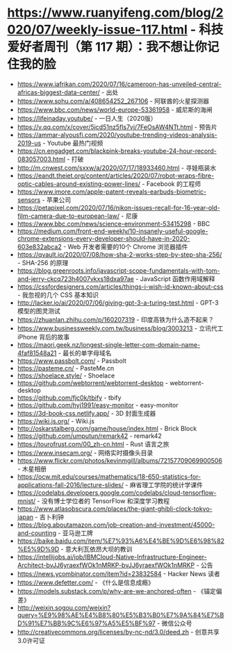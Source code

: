 # https://www.ruanyifeng.com/blog/2020/07/weekly-issue-117.html - 科技爱好者周刊（第 117 期）：我不想让你记住我的脸

- https://www.iafrikan.com/2020/07/16/cameroon-has-unveiled-central-africas-biggest-data-center/ - 出处
- https://www.sohu.com/a/408654252_267106 - 阿联酋的火星探测器
- https://www.bbc.com/news/world-europe-53361958 - 威尼斯的海闸
- https://lifeinaday.youtube/ - 一日人生（2020版）
- https://v.qq.com/x/cover/5jcd51nz5fls7vj/7FeOsAW4NTt.html - 预告片
- https://ammar-alyousfi.com/2020/youtube-trending-videos-analysis-2019-us - Youtube 最热门视频
- https://cn.engadget.com/blackpink-breaks-youtube-24-hour-record-083057003.html - 打破
- http://m.cnwest.com/sxxw/a/2020/07/17/18933460.html - 寻娃瓶装水
- https://eandt.theiet.org/content/articles/2020/07/robot-wraps-fibre-optic-cables-around-existing-power-lines/ - Facebook 的工程师
- https://www.imore.com/apple-patent-reveals-earbuds-biometric-sensors - 苹果公司
- https://petapixel.com/2020/07/16/nikon-issues-recall-for-16-year-old-film-camera-due-to-european-law/ - 尼康
- https://www.bbc.com/news/science-environment-53415298 - BBC
- https://medium.com/front-end-weekly/10-insanely-useful-google-chrome-extensions-every-developer-should-have-in-2020-603e832abca2 - Web 开发者需要的10个 Chrome 浏览器插件
- https://qvault.io/2020/07/08/how-sha-2-works-step-by-step-sha-256/ - SHA-256 的原理
- https://blog.greenroots.info/javascript-scope-fundamentals-with-tom-and-jerry-ckcq723h4007vkxs18dxa97ae - JavaScript 函数作用域解释
- https://cssfordesigners.com/articles/things-i-wish-id-known-about-css - 我忽视的几个 CSS 基本知识
- http://lacker.io/ai/2020/07/06/giving-gpt-3-a-turing-test.html - GPT-3 模型的图灵测试
- https://zhuanlan.zhihu.com/p/160207319 - 印度高铁为什么造不起来？
- https://www.businessweekly.com.tw/business/blog/3003213 - 立讯代工 iPhone 背后的故事
- https://maori.geek.nz/longest-single-letter-com-domain-name-4faf81548a21 - 最长的单字母域名
- https://www.passbolt.com/ - Passbolt
- https://pasteme.cn/ - PasteMe.cn
- https://shoelace.style/ - Shoelace
- https://github.com/webtorrent/webtorrent-desktop - webtorrent-desktop
- https://github.com/fjc0k/tbify - tbify
- https://github.com/hyj1991/easy-monitor - easy-monitor
- https://3d-book-css.netlify.app/ - 3D 封面生成器
- https://wiki.js.org/ - Wiki.js
- http://oskarstalberg.com/game/house/index.html - Brick Block
- https://github.com/umputun/remark42 - remark42
- https://tourofrust.com/00_zh-cn.html - Rust 语言之旅
- https://www.insecam.org/ - 网络实时摄像头目录
- https://www.flickr.com/photos/kevinmgill/albums/72157709069900506 - 木星相册
- https://ocw.mit.edu/courses/mathematics/18-650-statistics-for-applications-fall-2016/lecture-slides/ - 麻省理工学院的统计学课件
- https://codelabs.developers.google.com/codelabs/cloud-tensorflow-mnist/ - 没有博士学位者的 TensorFlow 和深度学习教程
- https://www.atlasobscura.com/places/the-giant-ghibli-clock-tokyo-japan - 吉卜利钟
- https://blog.aboutamazon.com/job-creation-and-investment/45000-and-counting - 亚马逊工牌
- https://baike.baidu.com/item/%E7%93%A6%E4%BE%9D%E6%98%82%E5%9D%9D - 意大利瓦依昂大坝的教训
- https://intellijobs.ai/job/IBMCloud-Native-Infrastructure-Engineer-Architect-bvJJ6yraexfWOk1nMRKP-bvJJ6yraexfWOk1nMRKP - 公告
- https://news.ycombinator.com/item?id=23832584 - Hacker News 读者
- https://www.defetter.com/ - 《什么是信息成瘾》
- https://models.substack.com/p/why-are-we-anchored-often - 《锚定偏差》
- http://weixin.sogou.com/weixin?query=%E9%98%AE%E4%B8%80%E5%B3%B0%E7%9A%84%E7%BD%91%E7%BB%9C%E6%97%A5%E5%BF%97 - 微信公众号
- http://creativecommons.org/licenses/by-nc-nd/3.0/deed.zh - 创意共享3.0许可证